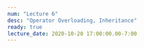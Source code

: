 ```yaml
---
num: "Lecture 6"
desc: "Operator Overloading, Inheritance"
ready: true
lecture_date: 2020-10-20 17:00:00.00-7:00
---
```

